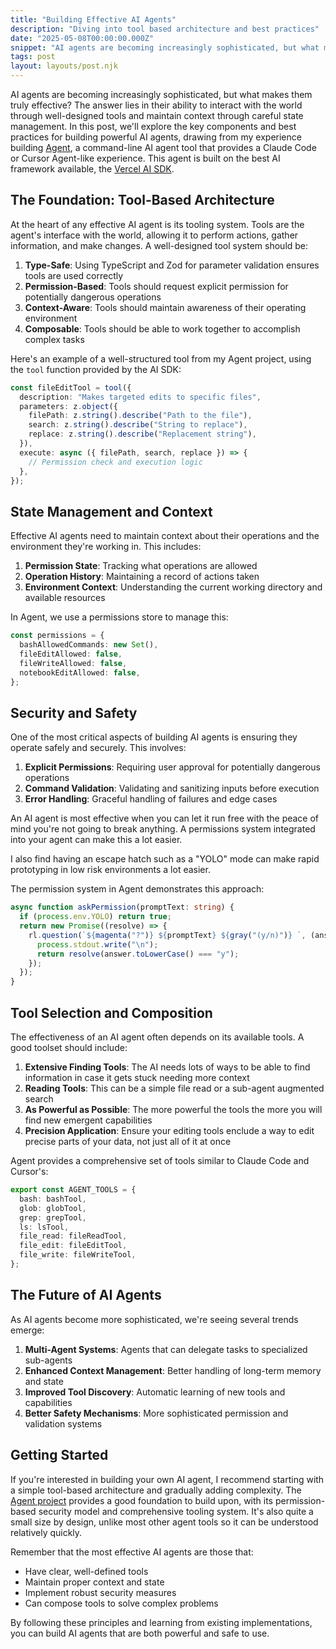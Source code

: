 ```yaml
---
title: "Building Effective AI Agents"
description: "Diving into tool based architecture and best practices"
date: "2025-05-08T00:00:00.000Z"
snippet: "AI agents are becoming increasingly sophisticated, but what makes them truly effective? The answer lies in their ability to interact with the world through well-designed tools and maintain context through careful state management..."
tags: post
layout: layouts/post.njk
---
```


AI agents are becoming increasingly sophisticated, but what makes them truly effective? The answer lies in their ability to interact with the world through well-designed tools and maintain context through careful state management. In this post, we'll explore the key components and best practices for building powerful AI agents, drawing from my experience building [Agent](https://github.com/westbrookdaniel/agent), a command-line AI agent tool that provides a Claude Code or Cursor Agent-like experience. This agent is built on the best AI framework available, the [Vercel AI SDK](https://ai-sdk.dev/).

## The Foundation: Tool-Based Architecture

At the heart of any effective AI agent is its tooling system. Tools are the agent's interface with the world, allowing it to perform actions, gather information, and make changes. A well-designed tool system should be:

1. **Type-Safe**: Using TypeScript and Zod for parameter validation ensures tools are used correctly
2. **Permission-Based**: Tools should request explicit permission for potentially dangerous operations
3. **Context-Aware**: Tools should maintain awareness of their operating environment
4. **Composable**: Tools should be able to work together to accomplish complex tasks

Here's an example of a well-structured tool from my Agent project, using the `tool` function provided by the AI SDK:

```typescript
const fileEditTool = tool({
  description: "Makes targeted edits to specific files",
  parameters: z.object({
    filePath: z.string().describe("Path to the file"),
    search: z.string().describe("String to replace"),
    replace: z.string().describe("Replacement string"),
  }),
  execute: async ({ filePath, search, replace }) => {
    // Permission check and execution logic
  },
});
```

## State Management and Context

Effective AI agents need to maintain context about their operations and the environment they're working in. This includes:

1. **Permission State**: Tracking what operations are allowed
2. **Operation History**: Maintaining a record of actions taken
3. **Environment Context**: Understanding the current working directory and available resources

In Agent, we use a permissions store to manage this:

```typescript
const permissions = {
  bashAllowedCommands: new Set(),
  fileEditAllowed: false,
  fileWriteAllowed: false,
  notebookEditAllowed: false,
};
```

## Security and Safety

One of the most critical aspects of building AI agents is ensuring they operate safely and securely. This involves:

1. **Explicit Permissions**: Requiring user approval for potentially dangerous operations
2. **Command Validation**: Validating and sanitizing inputs before execution
3. **Error Handling**: Graceful handling of failures and edge cases

An AI agent is most effective when you can let it run free with the peace of mind you're not going
to break anything. A permissions system integrated into your agent can make this a lot easier.

I also find having an escape hatch such as a "YOLO" mode can make rapid prototyping in low risk environments a lot easier.

The permission system in Agent demonstrates this approach:

```typescript
async function askPermission(promptText: string) {
  if (process.env.YOLO) return true;
  return new Promise((resolve) => {
    rl.question(`${magenta("?")} ${promptText} ${gray("(y/n)")} `, (answer) => {
      process.stdout.write("\n");
      return resolve(answer.toLowerCase() === "y");
    });
  });
}
```

## Tool Selection and Composition

The effectiveness of an AI agent often depends on its available tools. A good toolset should include:

1. **Extensive Finding Tools**: The AI needs lots of ways to be able to find information in case it gets stuck needing more context
2. **Reading Tools**: This can be a simple file read or a sub-agent augmented search
3. **As Powerful as Possible**: The more powerful the tools the more you will find new emergent capabilities
4. **Precision Application**: Ensure your editing tools enclude a way to edit precise parts of your data, not just all of it at once

Agent provides a comprehensive set of tools similar to Claude Code and Cursor's:

```typescript
export const AGENT_TOOLS = {
  bash: bashTool,
  glob: globTool,
  grep: grepTool,
  ls: lsTool,
  file_read: fileReadTool,
  file_edit: fileEditTool,
  file_write: fileWriteTool,
};
```

## The Future of AI Agents

As AI agents become more sophisticated, we're seeing several trends emerge:

1. **Multi-Agent Systems**: Agents that can delegate tasks to specialized sub-agents
2. **Enhanced Context Management**: Better handling of long-term memory and state
3. **Improved Tool Discovery**: Automatic learning of new tools and capabilities
4. **Better Safety Mechanisms**: More sophisticated permission and validation systems

## Getting Started

If you're interested in building your own AI agent, I recommend starting with a simple tool-based architecture and gradually adding complexity. The [Agent project](https://github.com/westbrookdaniel/agent) provides a good foundation to build upon, with its permission-based security model and comprehensive tooling system. It's also quite a small size by design, unlike most other agent tools so it can be understood relatively quickly.

Remember that the most effective AI agents are those that:

- Have clear, well-defined tools
- Maintain proper context and state
- Implement robust security measures
- Can compose tools to solve complex problems

By following these principles and learning from existing implementations, you can build AI agents that are both powerful and safe to use.
